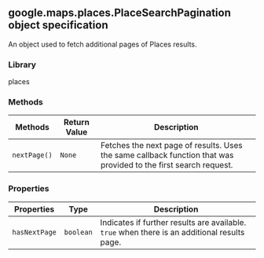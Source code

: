 <h2 id="PlaceSearchPagination">
google.maps.places.PlaceSearchPagination
object specification
</h2><p>An object used to fetch additional pages of Places results.</p><h3 id="devsite_header_295">Library</h3><p>places</p><h3 id="devsite_header_296">Methods</h3><table summary="object PlaceSearchPagination - Methods" width="100%">
<thead>
<tr><th>Methods</th>
<th>Return Value</th>
<th>Description</th>
</tr></thead>
<tbody>
<tr>
<td><code>nextPage()</code></td>
<td><code>None</code></td>
<td>Fetches the next page of results. Uses the same callback function that was provided to the first search request.</td>
</tr>
</tbody>
</table><h3 id="devsite_header_297">Properties</h3><table summary="object PlaceSearchPagination - Properties" width="100%">
<thead>
<tr><th>Properties</th>
<th>Type</th>
<th>Description</th>
</tr></thead>
<tbody>
<tr>
<td><code>hasNextPage</code></td>
<td><code>boolean</code></td>
<td>Indicates if further results are available. <code>true</code> when there is an additional results page.</td>
</tr>
</tbody>
</table>
